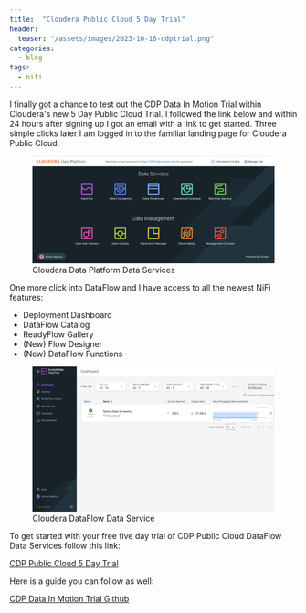 ```yaml
---
title:  "Cloudera Public Cloud 5 Day Trial"
header:
  teaser: "/assets/images/2023-10-16-cdptrial.png"
categories: 
  - blog
tags:
  - nifi
---
```


I finally got a chance to test out the CDP Data In Motion Trial within Cloudera's new 5 Day Public Cloud Trial.  I followed the link below and within 24 hours after signing up I got an email with a link to get started.  Three simple clicks later I am logged in to the familiar landing page for Cloudera Public Cloud:


<figure>
  <img src="/assets/images/2023-10-16-cdptrial.png">
  <figcaption>Cloudera Data Platform Data Services</figcaption>
</figure>

One more click into DataFlow and I have access to all the newest NiFi features:

  * Deployment Dashboard
  * DataFlow Catalog
  * ReadyFlow Gallery
  * (New) Flow Designer
  * (New) DataFlow Functions


<figure>
  <img src="/assets/images/2023-10-16-dataflow.png">
  <figcaption>Cloudera DataFlow Data Service</figcaption>
</figure>

To get started with your free five day trial of CDP Public Cloud DataFlow Data Services follow this link:

[CDP Public Cloud 5 Day Trial](https://console.us-west-1.cdp.cloudera.com/trial/register.html#/)

Here is a guide you can follow as well:

[CDP Data In Motion Trial Github](https://github.com/cdp-trial-patterns/data-in-motion)